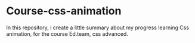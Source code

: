 # Course-css-animation
In this repository, i create a little summary about my progress learning Css animation, for the course Ed.team, css advanced.
